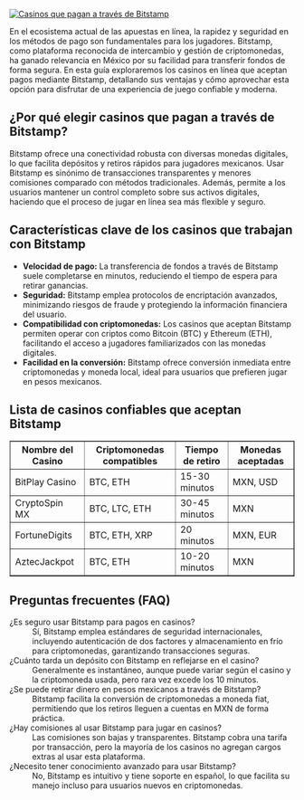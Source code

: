 [![Casinos que pagan a través de Bitstamp](https://123-caf.pages.dev/gitsignup.png)](https://vrmoo.ru/Bt82HjjY)

<div>     <p>En el ecosistema actual de las apuestas en línea, la rapidez y seguridad en los métodos de pago son fundamentales para los jugadores. Bitstamp, como plataforma reconocida de intercambio y gestión de criptomonedas, ha ganado relevancia en México por su facilidad para transferir fondos de forma segura. En esta guía exploraremos los casinos en línea que aceptan pagos mediante Bitstamp, detallando sus ventajas y cómo aprovechar esta opción para disfrutar de una experiencia de juego confiable y moderna.</p>        <h2>¿Por qué elegir casinos que pagan a través de Bitstamp?</h2>     <p>Bitstamp ofrece una conectividad robusta con diversas monedas digitales, lo que facilita depósitos y retiros rápidos para jugadores mexicanos. Usar Bitstamp es sinónimo de transacciones transparentes y menores comisiones comparado con métodos tradicionales. Además, permite a los usuarios mantener un control completo sobre sus activos digitales, haciendo que el proceso de jugar en línea sea más flexible y seguro.</p>        <h2>Características clave de los casinos que trabajan con Bitstamp</h2>     <ul>       <li><strong>Velocidad de pago:</strong> La transferencia de fondos a través de Bitstamp suele completarse en minutos, reduciendo el tiempo de espera para retirar ganancias.</li>       <li><strong>Seguridad:</strong> Bitstamp emplea protocolos de encriptación avanzados, minimizando riesgos de fraude y protegiendo la información financiera del usuario.</li>       <li><strong>Compatibilidad con criptomonedas:</strong> Los casinos que aceptan Bitstamp permiten operar con criptos como Bitcoin (BTC) y Ethereum (ETH), facilitando el acceso a jugadores familiarizados con las monedas digitales.</li>       <li><strong>Facilidad en la conversión:</strong> Bitstamp ofrece conversión inmediata entre criptomonedas y moneda local, ideal para usuarios que prefieren jugar en pesos mexicanos.</li>     </ul>        <h2>Lista de casinos confiables que aceptan Bitstamp</h2>     <table border="1" cellspacing="0" cellpadding="6">       <thead>         <tr>           <th>Nombre del Casino</th>           <th>Criptomonedas compatibles</th>           <th>Tiempo de retiro</th>           <th>Monedas aceptadas</th>         </tr>       </thead>       <tbody>         <tr>           <td>BitPlay Casino</td>           <td>BTC, ETH</td>           <td>15-30 minutos</td>           <td>MXN, USD</td>         </tr>         <tr>           <td>CryptoSpin MX</td>           <td>BTC, LTC, ETH</td>           <td>30-45 minutos</td>           <td>MXN</td>         </tr>         <tr>           <td>FortuneDigits</td>           <td>BTC, ETH, XRP</td>           <td>20 minutos</td>           <td>MXN, EUR</td>         </tr>         <tr>           <td>AztecJackpot</td>           <td>BTC, ETH</td>           <td>10-20 minutos</td>           <td>MXN</td>         </tr>       </tbody>     </table>        <h2>Preguntas frecuentes (FAQ)</h2>     <dl>       <dt>¿Es seguro usar Bitstamp para pagos en casinos?</dt>       <dd>Sí, Bitstamp emplea estándares de seguridad internacionales, incluyendo autenticación de dos factores y almacenamiento en frío para criptomonedas, garantizando transacciones seguras.</dd>          <dt>¿Cuánto tarda un depósito con Bitstamp en reflejarse en el casino?</dt>       <dd>Generalmente es instantáneo, aunque puede variar según el casino y la criptomoneda usada, pero rara vez excede los 10 minutos.</dd>          <dt>¿Se puede retirar dinero en pesos mexicanos a través de Bitstamp?</dt>       <dd>Bitstamp facilita la conversión de criptomonedas a moneda fiat, permitiendo que los retiros lleguen a cuentas en MXN de forma práctica.</dd>          <dt>¿Hay comisiones al usar Bitstamp para jugar en casinos?</dt>       <dd>Las comisiones son bajas y transparentes. Bitstamp cobra una tarifa por transacción, pero la mayoría de los casinos no agregan cargos extras al usar esta plataforma.</dd>          <dt>¿Necesito tener conocimiento avanzado para usar Bitstamp?</dt>       <dd>No, Bitstamp es intuitivo y tiene soporte en español, lo que facilita su manejo incluso para usuarios nuevos en criptomonedas.</dd>     </dl>   </div>